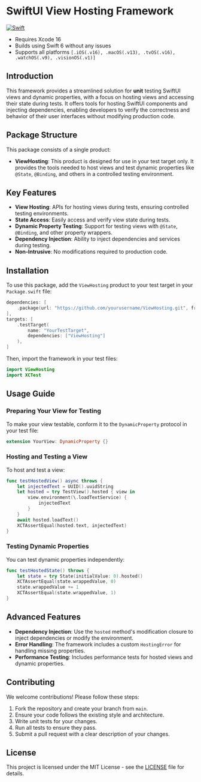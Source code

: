 # SwiftUI View Hosting Framework

[![Swift](https://github.com/sisoje/swiftui-view-hosting/actions/workflows/swift.yml/badge.svg)](https://github.com/sisoje/swiftui-view-hosting/actions/workflows/swift.yml)

- Requires Xcode 16
- Builds using Swift 6 without any issues
- Supports all platforms `[.iOS(.v16), .macOS(.v13), .tvOS(.v16), .watchOS(.v9), .visionOS(.v1)]`

## Introduction

This framework provides a streamlined solution for **unit** testing SwiftUI views and dynamic properties, with a focus on hosting views and accessing their state during tests. It offers tools for hosting SwiftUI components and injecting dependencies, enabling developers to verify the correctness and behavior of their user interfaces without modifying production code.

## Package Structure

This package consists of a single product:

- **ViewHosting**: This product is designed for use in your test target only. It provides the tools needed to host views and test dynamic properties like `@State`, `@Binding`, and others in a controlled testing environment.

## Key Features

- **View Hosting**: APIs for hosting views during tests, ensuring controlled testing environments.
- **State Access**: Easily access and verify view state during tests.
- **Dynamic Property Testing**: Support for testing views with `@State`, `@Binding`, and other property wrappers.
- **Dependency Injection**: Ability to inject dependencies and services during testing.
- **Non-Intrusive**: No modifications required to production code.

## Installation

To use this package, add the `ViewHosting` product to your test target in your `Package.swift` file:

```swift
dependencies: [
    .package(url: "https://github.com/yourusername/ViewHosting.git", from: "1.0.0"),
],
targets: [
    .testTarget(
        name: "YourTestTarget",
        dependencies: ["ViewHosting"]
    ),
]
```

Then, import the framework in your test files:

```swift
import ViewHosting
import XCTest
```

## Usage Guide

### Preparing Your View for Testing

To make your view testable, conform it to the `DynamicProperty` protocol in your test file:

```swift
extension YourView: DynamicProperty {}
```

### Hosting and Testing a View

To host and test a view:

```swift
func testHostedView() async throws {
    let injectedText = UUID().uuidString
    let hosted = try TestView().hosted { view in
        view.environment(\.loadTextService) {
            injectedText
        }
    }
    await hosted.loadText()
    XCTAssertEqual(hosted.text, injectedText)
}
```

### Testing Dynamic Properties

You can test dynamic properties independently:

```swift
func testHostedState() throws {
    let state = try State(initialValue: 0).hosted()
    XCTAssertEqual(state.wrappedValue, 0)
    state.wrappedValue += 1
    XCTAssertEqual(state.wrappedValue, 1)
}
```

## Advanced Features

- **Dependency Injection**: Use the `hosted` method's modification closure to inject dependencies or modify the environment.
- **Error Handling**: The framework includes a custom `HostingError` for handling missing properties.
- **Performance Testing**: Includes performance tests for hosted views and dynamic properties.

## Contributing

We welcome contributions! Please follow these steps:

1. Fork the repository and create your branch from `main`.
2. Ensure your code follows the existing style and architecture.
3. Write unit tests for your changes.
4. Run all tests to ensure they pass.
5. Submit a pull request with a clear description of your changes.

## License

This project is licensed under the MIT License - see the [LICENSE](LICENSE) file for details.
